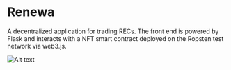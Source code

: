 # Renewa
A decentralized application for trading RECs. The front end is powered by Flask and interacts with a NFT smart contract deployed on the Ropsten test network via web3.js.

![Alt text](relative/path/to/img.jpg?raw=true "Title")
